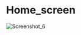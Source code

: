 # Home_screen

![Screenshot_6](https://github.com/sazzadul-kobir/simple_weather_app/assets/154998330/d9a8ea65-7889-477f-9fe2-b1871a0182f2)

